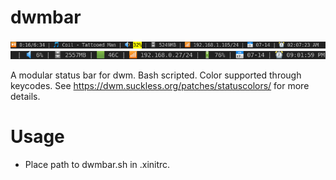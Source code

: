 # dwmbar
<img src="dwmbar_desktop.png">

<img src="dwmbar_laptop.png">

A modular status bar for dwm. Bash scripted. Color supported through keycodes. See https://dwm.suckless.org/patches/statuscolors/ for more details.

# Usage
- Place path to dwmbar.sh in .xinitrc.